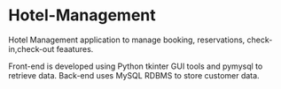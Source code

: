 # Hotel-Management
Hotel Management application to manage booking, reservations, check-in,check-out feaatures.

Front-end is developed using Python tkinter GUI tools and pymysql to retrieve data.
Back-end uses MySQL RDBMS to store customer data.
